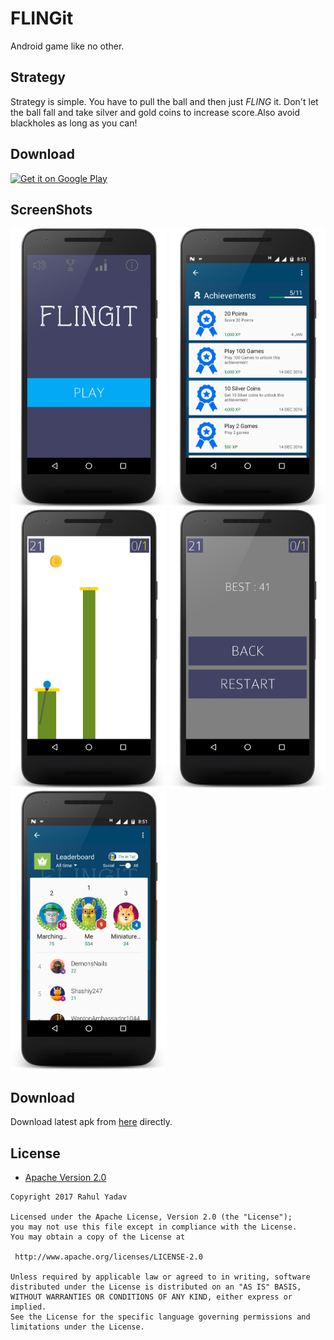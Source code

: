 # FLINGit
Android game like no other.


## Strategy
Strategy is simple. You have to pull the ball and then just _FLING_ it. Don't let the ball fall and take silver and gold coins to increase score.Also avoid blackholes as long as you can!

## Download
[![Get it on Google Play](https://play.google.com/intl/en_us/badges/images/badge_new.png)](https://play.google.com/store/apps/details?id=com.sdsmdg.flingit)


## ScreenShots
<img src = "https://github.com/yadav-rahul/FLINGit/blob/master/Screenshots/main.png" width = "250">
<img src = "https://github.com/yadav-rahul/FLINGit/blob/master/Screenshots/achievements.png" width = "250">
<img src = "https://github.com/yadav-rahul/FLINGit/blob/master/Screenshots/game.png" width = "250">
<img src = "https://github.com/yadav-rahul/FLINGit/blob/master/Screenshots/gameover.png" width = "250">
<img src = "https://github.com/yadav-rahul/FLINGit/blob/master/Screenshots/leaderboard.png" width = "250">

## Download
Download latest apk from [here](https://github.com/yadav-rahul/FLINGit/blob/master/apk/android-release.apk?raw=true) directly.

## License

* [Apache Version 2.0](http://www.apache.org/licenses/LICENSE-2.0.html)

```
Copyright 2017 Rahul Yadav

Licensed under the Apache License, Version 2.0 (the "License");
you may not use this file except in compliance with the License.
You may obtain a copy of the License at

 http://www.apache.org/licenses/LICENSE-2.0

Unless required by applicable law or agreed to in writing, software
distributed under the License is distributed on an "AS IS" BASIS,
WITHOUT WARRANTIES OR CONDITIONS OF ANY KIND, either express or implied.
See the License for the specific language governing permissions and
limitations under the License.
